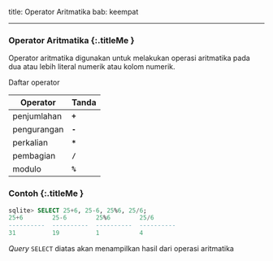 title: Operator Aritmatika
bab: keempat

---


### <i class="fa fa-info-circle"></i> Operator Aritmatika {:.titleMe }

Operator aritmatika digunakan untuk melakukan operasi aritmatika pada dua atau lebih literal numerik atau kolom numerik.

Daftar operator

Operator|Tanda
--------|-----
penjumlahan|__`+`__
pengurangan|__`-`__
perkalian|__`*`__
pembagian|__`/`__
modulo|__`%`__


### <i class="fa fa-code"></i> Contoh {:.titleMe }

```sql
sqlite> SELECT 25+6, 25-6, 25%6, 25/6;
25+6        25-6        25%6        25/6      
----------  ----------  ----------  ----------
31          19          1           4
```

_Query_ `SELECT` diatas akan menampilkan hasil dari operasi aritmatika